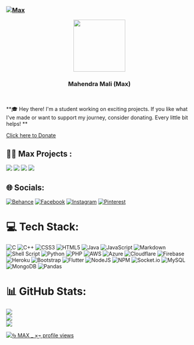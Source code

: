 
### [![Max](https://img.shields.io/badge/Mahendraplus-Max-blue)](https://github.com/mahendraplus/mahendraplus)

<p align="center">
  <img width="140" height="140" src="[1.png](https://github.com/mahendraplus/Mahendraplus/blob/main/docs/files/profile_pic.jpg?raw=true)">
</p>

<h3 align="center">Mahendra Mali (Max)</h3>
<br>

**🎓 Hey there! I'm a student working on exciting projects. If you like what I've made or want to support my journey, consider donating. Every little bit helps! **

[Click here to Donate](https://mahendraplus.github.io/Mahendraplus/)

## 🧑‍💻 Max Projects :
 [![](https://img.shields.io/badge/SMS_Bomber-v1.3-yellow)](https://mahendraplus.github.io/SMS-Bomber)
 [![](https://img.shields.io/badge/B4Bomber-v1.1-red)](https://github.com/mahendraplus/b4bomber)
 [![](https://img.shields.io/badge/WiFi_Wobble-Hacking_Tool-grren)](https://github.com/mahendraplus/WiFi-Wobble)
 [![](https://img.shields.io/badge/Realme_U1-Lag_Solve_Script-orange)](https://github.com/mahendraplus/Realme-U1)
## 🌐 Socials:
[![Behance](https://img.shields.io/badge/Behance-1769ff?logo=behance&logoColor=white)](https://behance.net/m4u-xt) [![Facebook](https://img.shields.io/badge/Facebook-%231877F2.svg?logo=Facebook&logoColor=white)](https://facebook.com/m4u.xt) [![Instagram](https://img.shields.io/badge/Instagram-%23E4405F.svg?logo=Instagram&logoColor=white)](https://instagram.com/m4u.xt) [![Pinterest](https://img.shields.io/badge/Pinterest-%23E60023.svg?logo=Pinterest&logoColor=white)](https://pinterest.com/mahendra_mali_max) 

# 💻 Tech Stack:
![C](https://img.shields.io/badge/c-%2300599C.svg?style=for-the-badge&logo=c&logoColor=white) ![C++](https://img.shields.io/badge/c++-%2300599C.svg?style=for-the-badge&logo=c%2B%2B&logoColor=white) ![CSS3](https://img.shields.io/badge/css3-%231572B6.svg?style=for-the-badge&logo=css3&logoColor=white) ![HTML5](https://img.shields.io/badge/html5-%23E34F26.svg?style=for-the-badge&logo=html5&logoColor=white) ![Java](https://img.shields.io/badge/java-%23ED8B00.svg?style=for-the-badge&logo=java&logoColor=white) ![JavaScript](https://img.shields.io/badge/javascript-%23323330.svg?style=for-the-badge&logo=javascript&logoColor=%23F7DF1E) ![Markdown](https://img.shields.io/badge/markdown-%23000000.svg?style=for-the-badge&logo=markdown&logoColor=white) ![Shell Script](https://img.shields.io/badge/shell_script-%23121011.svg?style=for-the-badge&logo=gnu-bash&logoColor=white) ![Python](https://img.shields.io/badge/python-3670A0?style=for-the-badge&logo=python&logoColor=ffdd54) ![PHP](https://img.shields.io/badge/php-%23777BB4.svg?style=for-the-badge&logo=php&logoColor=white) ![AWS](https://img.shields.io/badge/AWS-%23FF9900.svg?style=for-the-badge&logo=amazon-aws&logoColor=white) ![Azure](https://img.shields.io/badge/azure-%230072C6.svg?style=for-the-badge&logo=azure-devops&logoColor=white) ![Cloudflare](https://img.shields.io/badge/Cloudflare-F38020?style=for-the-badge&logo=Cloudflare&logoColor=white) ![Firebase](https://img.shields.io/badge/firebase-%23039BE5.svg?style=for-the-badge&logo=firebase) ![Heroku](https://img.shields.io/badge/heroku-%23430098.svg?style=for-the-badge&logo=heroku&logoColor=white) ![Bootstrap](https://img.shields.io/badge/bootstrap-%23563D7C.svg?style=for-the-badge&logo=bootstrap&logoColor=white) ![Flutter](https://img.shields.io/badge/Flutter-%2302569B.svg?style=for-the-badge&logo=Flutter&logoColor=white) ![NodeJS](https://img.shields.io/badge/node.js-6DA55F?style=for-the-badge&logo=node.js&logoColor=white) ![NPM](https://img.shields.io/badge/NPM-%23000000.svg?style=for-the-badge&logo=npm&logoColor=white) ![Socket.io](https://img.shields.io/badge/Socket.io-black?style=for-the-badge&logo=socket.io&badgeColor=010101)   ![MySQL](https://img.shields.io/badge/mysql-%2300f.svg?style=for-the-badge&logo=mysql&logoColor=white) ![MongoDB](https://img.shields.io/badge/MongoDB-%234ea94b.svg?style=for-the-badge&logo=mongodb&logoColor=white)     ![Pandas](https://img.shields.io/badge/pandas-%23150458.svg?style=for-the-badge&logo=pandas&logoColor=white)  
# 📊 GitHub Stats:
![](https://github-readme-stats.vercel.app/api?username=mahendraplus&theme=highcontrast&hide_border=false&include_all_commits=true&count_private=false)<br/>
![](https://github-readme-streak-stats.herokuapp.com/?user=mahendraplus&theme=highcontrast&hide_border=false)<br/>
![](https://github-readme-stats.vercel.app/api/top-langs/?username=mahendraplus&theme=highcontrast&hide_border=false&include_all_commits=true&count_private=false&layout=compact)

[![ꚸ MAX _ ×͜⌁ profile views](https://u8views.com/api/v1/github/profiles/57547869/views/day-week-month-total-count.svg)](https://u8views.com/github/mahendraplus)


 
  
